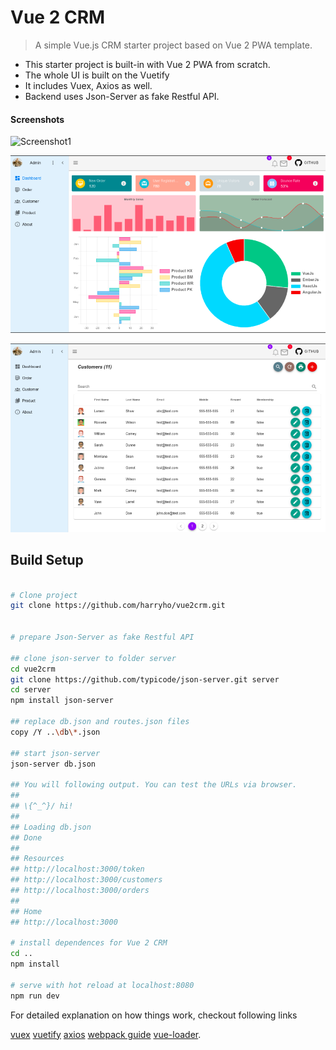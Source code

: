 # Vue 2 CRM

> A simple Vue.js CRM starter project based on Vue 2 PWA template. 

* This starter project is built-in with Vue 2 PWA from scratch.
* The whole UI is built on the Vuetify
* It includes Vuex, Axios as well.
* Backend uses Json-Server as fake Restful API.

#### Screenshots

![Screenshot1](screenshots/screenshot-1.PNG)

![Screenshot2](screenshots/screenshot-2.PNG)

![Screenshot3](screenshots/screenshot-3.PNG)


## Build Setup

``` bash

# Clone project
git clone https://github.com/harryho/vue2crm.git


# prepare Json-Server as fake Restful API

## clone json-server to folder server
cd vue2crm
git clone https://github.com/typicode/json-server.git server
cd server
npm install json-server

## replace db.json and routes.json files
copy /Y ..\db\*.json

## start json-server
json-server db.json

## You will following output. You can test the URLs via browser.
##
## \{^_^}/ hi!                        
##                                    
## Loading db.json                    
## Done                               
##                                    
## Resources                          
## http://localhost:3000/token        
## http://localhost:3000/customers    
## http://localhost:3000/orders       
##                                    
## Home                               
## http://localhost:3000              

# install dependences for Vue 2 CRM
cd ..
npm install

# serve with hot reload at localhost:8080
npm run dev

```

For detailed explanation on how things work, checkout following links

[vuex](https://vuex.vuejs.org/en/)
[vuetify](https://vuetifyjs.com/)
[axios](https://github.com/mzabriskie/axios/)
[webpack guide](http://vuejs-templates.github.io/webpack/) 
[vue-loader](http://vuejs.github.io/vue-loader).
